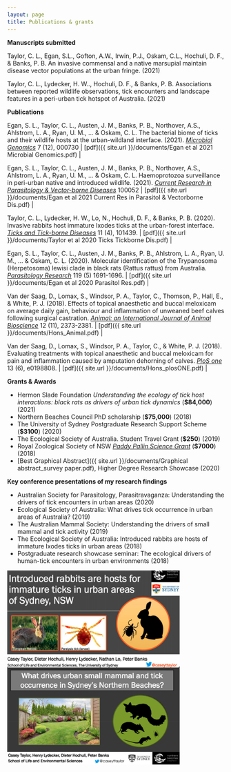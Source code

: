 ```yaml
---
layout: page
title: Publications & grants
---
```


**Manuscripts submitted**

Taylor, C. L., Egan, S.L., Gofton, A.W., Irwin, P.J., Oskam, C.L., Hochuli, D. F., & Banks, P. B. An invasive commensal and a native marsupial maintain disease vector populations at the urban fringe. (2021)

Taylor, C. L., Lydecker, H. W.., Hochuli, D. F., & Banks, P. B. Associations between reported wildlife observations, tick encounters and landscape features in a peri-urban tick hotspot of Australia. (2021)


**Publications**

Egan, S. L., Taylor, C. L., Austen, J. M., Banks, P. B., Northover, A.S., Ahlstrom, L. A., Ryan, U. M., ... & Oskam, C. L. The bacterial biome of ticks and their wildlife hosts at the urban-wildland interface. (2021). [_Microbial Genomics_](https://doi.org/10.1099/mgen.0.000730) 7 (12), 000730 | [pdf]({{ site.url }}/documents/Egan et al 2021 Microbial Genomics.pdf) |

Egan, S. L., Taylor, C. L., Austen, J. M., Banks, P. B., Northover, A.S., Ahlstrom, L. A., Ryan, U. M., ... & Oskam, C. L. Haemoprotozoa surveillance in peri-urban native and introduced wildlife. (2021). [_Current Research in Parasitology & Vector-borne Diseases_](https://doi.org/10.1016/j.crpvbd.2021.100052) 100052 | [pdf]({{ site.url }}/documents/Egan et al 2021 Current Res in Parasitol & Vectorborne Dis.pdf) |


Taylor, C. L., Lydecker, H. W., Lo, N., Hochuli, D. F., & Banks, P. B. (2020). Invasive rabbits host immature Ixodes ticks at the urban-forest interface. [_Ticks and Tick-borne Diseases_](https://doi.org/10.1016/j.ttbdis.2020.101439) 11 (4), 101439. | [pdf]({{ site.url }}/documents/Taylor et al 2020 Ticks Tickborne Dis.pdf) |

Egan, S. L., Taylor, C. L., Austen, J. M., Banks, P. B., Ahlstrom, L. A., Ryan, U. M., ... & Oskam, C. L. (2020). Molecular identification of the Trypanosoma (Herpetosoma) lewisi clade in black rats (Rattus rattus) from Australia. [_Parasitology Research_](https://doi-org.ezproxy.library.sydney.edu.au/10.1007/s00436-020-06653-z) 119 (5) 1691-1696. | [pdf]({{ site.url }}/documents/Egan et al 2020 Parasitol Res.pdf) |

Van der Saag, D., Lomax, S., Windsor, P. A., Taylor, C., Thomson, P., Hall, E., & White, P. J. (2018). Effects of topical anaesthetic and buccal meloxicam on average daily gain, behaviour and inflammation of unweaned beef calves following surgical castration. [_Animal: an International Journal of Animal Bioscience_](https://doi.org/10.1017/S1751731118000216) 12 (11), 2373-2381. | [pdf]({{ site.url }}/documents/Hons_Animal.pdf) |

Van der Saag, D., Lomax, S., Windsor, P. A., Taylor, C., & White, P. J. (2018). Evaluating treatments with topical anaesthetic and buccal meloxicam for pain and inflammation caused by amputation dehorning of calves. [_PloS one_](https://doi.org/10.1371/journal.pone.0198808) 13 (6), e0198808. | [pdf]({{ site.url }}/documents/Hons_plosONE.pdf) |

**Grants & Awards**

* Hermon Slade Foundation
_Understanding the ecology of tick host interactions: black rats as drivers of urban tick dynamics_ (**$84,000**) (2021) 
* Northern Beaches Council PhD scholarship (**$75,000**) (2018)   
* The University of Sydney Postgraduate Research Support Scheme (**$3100**) (2020)
* The Ecological Society of Australia. Student Travel Grant (**$250**) (2019)   
* Royal Zoological Society of NSW [_Paddy Pallin Science Grant_](https://www.rzsnsw.org.au/documents/item/71) (**$7000**) (2018)
* [Best Graphical Abstract]({{ site.url }}/documents/Graphical abstract_survey paper.pdf), Higher Degree Research Showcase (2020)


**Key conference presentations of my research findings**

* Australian Society for Parasitology, Parasitravaganza: Understanding the drivers of tick encounters in urban areas (2020)
* Ecological Society of Australia: What drives tick occurrence in urban areas of Australia? (2019)   
* The Australian Mammal Society: Understanding the drivers of small mammal and tick activity (2019)        
* The Ecological Society of Australia: Introduced rabbits are hosts of immature Ixodes ticks in urban areas (2018)
* Postgraduate research showcase seminar: The ecological drivers of human-tick encounters in urban environments (2018)

<img src="/images/Coverslide_rabbits.png" width="400" height="225" align="center">

<img src="/images/Coverslide_ams.png" width="400" height="225" align="center">
